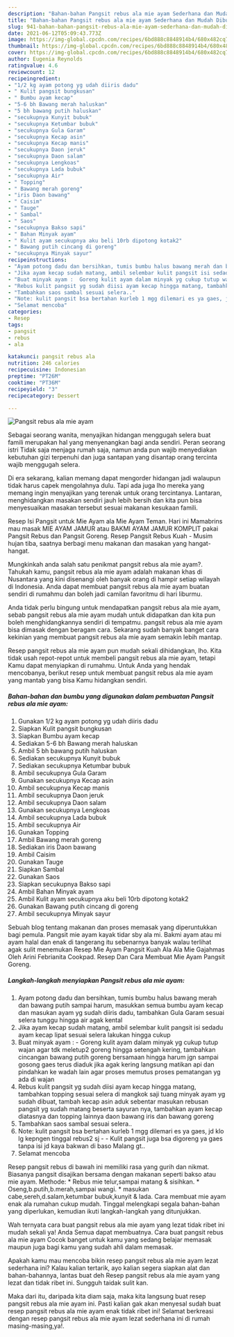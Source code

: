 ```yaml
---
description: "Bahan-bahan Pangsit rebus ala mie ayam Sederhana dan Mudah Dibuat"
title: "Bahan-bahan Pangsit rebus ala mie ayam Sederhana dan Mudah Dibuat"
slug: 941-bahan-bahan-pangsit-rebus-ala-mie-ayam-sederhana-dan-mudah-dibuat
date: 2021-06-12T05:09:43.773Z
image: https://img-global.cpcdn.com/recipes/6bd888c8848914b4/680x482cq70/pangsit-rebus-ala-mie-ayam-foto-resep-utama.jpg
thumbnail: https://img-global.cpcdn.com/recipes/6bd888c8848914b4/680x482cq70/pangsit-rebus-ala-mie-ayam-foto-resep-utama.jpg
cover: https://img-global.cpcdn.com/recipes/6bd888c8848914b4/680x482cq70/pangsit-rebus-ala-mie-ayam-foto-resep-utama.jpg
author: Eugenia Reynolds
ratingvalue: 4.6
reviewcount: 12
recipeingredient:
- "1/2 kg ayam potong yg udah diiris dadu"
- " Kulit pangsit bungkusan"
- " Bumbu ayam kecap"
- "5-6 bh Bawang merah haluskan"
- "5 bh bawang putih haluskan"
- "secukupnya Kunyit bubuk"
- "secukupnya Ketumbar bubuk"
- "secukupnya Gula Garam"
- "secukupnya Kecap asin"
- "secukupnya Kecap manis"
- "secukupnya Daon jeruk"
- "secukupnya Daon salam"
- "secukupnya Lengkoas"
- "secukupnya Lada bubuk"
- "secukupnya Air"
- " Topping"
- " Bawang merah goreng"
- "iris Daon bawang"
- " Caisim"
- " Tauge"
- " Sambal"
- " Saos"
- "secukupnya Bakso sapi"
- " Bahan Minyak ayam"
- " Kulit ayam secukupnya aku beli 10rb dipotong kotak2"
- " Bawang putih cincang di goreng"
- "secukupnya Minyak sayur"
recipeinstructions:
- "Ayam potong dadu dan bersihkan, tumis bumbu halus bawang merah dan bawang putih sampai harum, masukkan semua bumbu ayam kecap dan masukan ayam yg sudah diiris dadu, tambahkan Gula Garam sesuai selera tunggu hingga air agak kental"
- "Jika ayam kecap sudah matang, ambil selembar kulit pangsit isi sedadu ayam kecap lipat sesuai selera lakukan hingga cukup"
- "Buat minyak ayam :  Goreng kulit ayam dalam minyak yg cukup tutup wajan agar tdk meletup2 goreng hingga setengah kering, tambahkan cincangan bawang putih goreng bersamaan hingga harum jgn sampai gosong gaes terus diaduk jika agak kering langsung matikan api dan pindahkan ke wadah lain agar proses memutus proses pematangan yg ada di wajan"
- "Rebus kulit pangsit yg sudah diisi ayam kecap hingga matang, tambahkan topping sesuai selera di mangkok saji tuang minyak ayam yg sudah dibuat, tambah kecap asin aduk sebentar masukan rebusan pangsit yg sudah matang beserta sayuran nya, tambahkan ayam kecap diatasnya dan topping lainnya daon bawang iris dan bawang goreng"
- "Tambahkan saos sambal sesuai selera.."
- "Note: kulit pangsit bsa bertahan kurleb 1 mgg dilemari es ya gaes, jd klo lg kepngen tinggal rebus2 sj   Kulit pangsit juga bsa digoreng ya gaes tanpa isi jd kaya bakwan di baso Malang gt.."
- "Selamat mencoba"
categories:
- Resep
tags:
- pangsit
- rebus
- ala

katakunci: pangsit rebus ala 
nutrition: 246 calories
recipecuisine: Indonesian
preptime: "PT26M"
cooktime: "PT36M"
recipeyield: "3"
recipecategory: Dessert

---
```



![Pangsit rebus ala mie ayam](https://img-global.cpcdn.com/recipes/6bd888c8848914b4/680x482cq70/pangsit-rebus-ala-mie-ayam-foto-resep-utama.jpg)

Sebagai seorang wanita, menyajikan hidangan menggugah selera buat famili merupakan hal yang menyenangkan bagi anda sendiri. Peran seorang istri Tidak saja menjaga rumah saja, namun anda pun wajib menyediakan kebutuhan gizi terpenuhi dan juga santapan yang disantap orang tercinta wajib menggugah selera.

Di era  sekarang, kalian memang dapat mengorder hidangan jadi walaupun tidak harus capek mengolahnya dulu. Tapi ada juga lho mereka yang memang ingin menyajikan yang terenak untuk orang tercintanya. Lantaran, menghidangkan masakan sendiri jauh lebih bersih dan kita pun bisa menyesuaikan masakan tersebut sesuai makanan kesukaan famili. 

Resep Isi Pangsit untuk Mie Ayam ala Mie Ayam Teman. Hari ini Mamabrins mau masak MIE AYAM JAMUR atau BAKMI AYAM JAMUR KOMPLIT pakai Pangsit Rebus dan Pangsit Goreng. Resep Pangsit Rebus Kuah - Musim hujan tiba, saatnya berbagi menu makanan dan masakan yang hangat-hangat.

Mungkinkah anda salah satu penikmat pangsit rebus ala mie ayam?. Tahukah kamu, pangsit rebus ala mie ayam adalah makanan khas di Nusantara yang kini disenangi oleh banyak orang di hampir setiap wilayah di Indonesia. Anda dapat membuat pangsit rebus ala mie ayam buatan sendiri di rumahmu dan boleh jadi camilan favoritmu di hari liburmu.

Anda tidak perlu bingung untuk mendapatkan pangsit rebus ala mie ayam, sebab pangsit rebus ala mie ayam mudah untuk didapatkan dan kita pun boleh menghidangkannya sendiri di tempatmu. pangsit rebus ala mie ayam bisa dimasak dengan beragam cara. Sekarang sudah banyak banget cara kekinian yang membuat pangsit rebus ala mie ayam semakin lebih mantap.

Resep pangsit rebus ala mie ayam pun mudah sekali dihidangkan, lho. Kita tidak usah repot-repot untuk membeli pangsit rebus ala mie ayam, tetapi Kamu dapat menyiapkan di rumahmu. Untuk Anda yang hendak mencobanya, berikut resep untuk membuat pangsit rebus ala mie ayam yang mantab yang bisa Kamu hidangkan sendiri.

<!--inarticleads1-->

##### Bahan-bahan dan bumbu yang digunakan dalam pembuatan Pangsit rebus ala mie ayam:

1. Gunakan 1/2 kg ayam potong yg udah diiris dadu
1. Siapkan  Kulit pangsit bungkusan
1. Siapkan  Bumbu ayam kecap
1. Sediakan 5-6 bh Bawang merah haluskan
1. Ambil 5 bh bawang putih haluskan
1. Sediakan secukupnya Kunyit bubuk
1. Sediakan secukupnya Ketumbar bubuk
1. Ambil secukupnya Gula Garam
1. Gunakan secukupnya Kecap asin
1. Ambil secukupnya Kecap manis
1. Ambil secukupnya Daon jeruk
1. Ambil secukupnya Daon salam
1. Gunakan secukupnya Lengkoas
1. Ambil secukupnya Lada bubuk
1. Ambil secukupnya Air
1. Gunakan  Topping
1. Ambil  Bawang merah goreng
1. Sediakan iris Daon bawang
1. Ambil  Caisim
1. Gunakan  Tauge
1. Siapkan  Sambal
1. Gunakan  Saos
1. Siapkan secukupnya Bakso sapi
1. Ambil  Bahan Minyak ayam
1. Ambil  Kulit ayam secukupnya aku beli 10rb dipotong kotak2
1. Gunakan  Bawang putih cincang di goreng
1. Ambil secukupnya Minyak sayur


Sebuah blog tentang makanan dan proses memasak yang diperuntukkan bagi pemula. Pangsit mie ayam kayak tidar sby ala mi. Bakmi ayam atau mi ayam halal dan enak di tangerang itu sebenarnya banyak walau terlihat agak sulit menemukan Resep Mie Ayam Pangsit Kuah Ala Ala Mie Gajahmas Oleh Arini Febrianita Cookpad. Resep Dan Cara Membuat Mie Ayam Pangsit Goreng. 

<!--inarticleads2-->

##### Langkah-langkah menyiapkan Pangsit rebus ala mie ayam:

1. Ayam potong dadu dan bersihkan, tumis bumbu halus bawang merah dan bawang putih sampai harum, masukkan semua bumbu ayam kecap dan masukan ayam yg sudah diiris dadu, tambahkan Gula Garam sesuai selera tunggu hingga air agak kental
1. Jika ayam kecap sudah matang, ambil selembar kulit pangsit isi sedadu ayam kecap lipat sesuai selera lakukan hingga cukup
1. Buat minyak ayam :  - Goreng kulit ayam dalam minyak yg cukup tutup wajan agar tdk meletup2 goreng hingga setengah kering, tambahkan cincangan bawang putih goreng bersamaan hingga harum jgn sampai gosong gaes terus diaduk jika agak kering langsung matikan api dan pindahkan ke wadah lain agar proses memutus proses pematangan yg ada di wajan
1. Rebus kulit pangsit yg sudah diisi ayam kecap hingga matang, tambahkan topping sesuai selera di mangkok saji tuang minyak ayam yg sudah dibuat, tambah kecap asin aduk sebentar masukan rebusan pangsit yg sudah matang beserta sayuran nya, tambahkan ayam kecap diatasnya dan topping lainnya daon bawang iris dan bawang goreng
1. Tambahkan saos sambal sesuai selera..
1. Note: kulit pangsit bsa bertahan kurleb 1 mgg dilemari es ya gaes, jd klo lg kepngen tinggal rebus2 sj  -  - Kulit pangsit juga bsa digoreng ya gaes tanpa isi jd kaya bakwan di baso Malang gt..
1. Selamat mencoba


Resep pangsit rebus di bawah ini memiliki rasa yang gurih dan nikmat. Biasanya pangsit disajikan bersama dengan makanan seperti bakso atau mie ayam. Methode: * Rebus mie telur,sampai matang &amp; sisihkan. * Oseng,b.putih,b.merah,sampai wangi. * masukan cabe,sereh,d.salam,ketumbar bubuk,kunyit &amp; lada. Cara membuat mie ayam enak ala rumahan cukup mudah. Tinggal melengkapi segala bahan-bahan yang diperlukan, kemudian ikuti langkah-langkah yang ditunjukkan. 

Wah ternyata cara buat pangsit rebus ala mie ayam yang lezat tidak ribet ini mudah sekali ya! Anda Semua dapat membuatnya. Cara buat pangsit rebus ala mie ayam Cocok banget untuk kamu yang sedang belajar memasak maupun juga bagi kamu yang sudah ahli dalam memasak.

Apakah kamu mau mencoba bikin resep pangsit rebus ala mie ayam lezat sederhana ini? Kalau kalian tertarik, ayo kalian segera siapkan alat dan bahan-bahannya, lantas buat deh Resep pangsit rebus ala mie ayam yang lezat dan tidak ribet ini. Sungguh taidak sulit kan. 

Maka dari itu, daripada kita diam saja, maka kita langsung buat resep pangsit rebus ala mie ayam ini. Pasti kalian gak akan menyesal sudah buat resep pangsit rebus ala mie ayam enak tidak ribet ini! Selamat berkreasi dengan resep pangsit rebus ala mie ayam lezat sederhana ini di rumah masing-masing,ya!.

